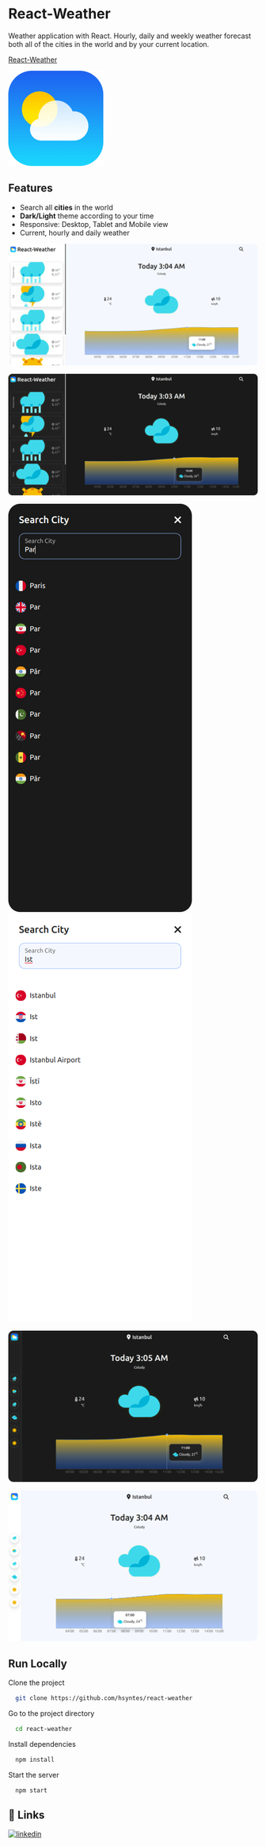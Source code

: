 # React-Weather

Weather application with React.
Hourly, daily and weekly weather forecast both all of the cities in the world and by your current location.

[React-Weather](https://react-weatherjs.netlify.app)

![logo](/public/logo192.png)

## Features

- Search all **cities** in the world
- **Dark/Light** theme according to your time
- Responsive: Desktop, Tablet and Mobile view
- Current, hourly and daily weather

![App Screenshot](./src/img/desktop-view-light.png)

![App Screenshot](./src/img/desktop-view-dark.png)

![App Screenshot](./src/img/mobile-view-dark-search.png) ![App Screenshot](./src/img/mobile-view-light-search.png)

![App Screenshot](./src/img/tablet-view-dark.png)

![App Screenshot](./src/img/tablet-view-light.png)

## Run Locally

Clone the project

```bash
  git clone https://github.com/hsyntes/react-weather
```

Go to the project directory

```bash
  cd react-weather
```

Install dependencies

```bash
  npm install
```

Start the server

```bash
  npm start
```

## 🔗 Links

[![linkedin](https://img.shields.io/badge/linkedin-0A66C2?style=for-the-badge&logo=linkedin&logoColor=white)](https://www.linkedin.com/in/hsyntes)

